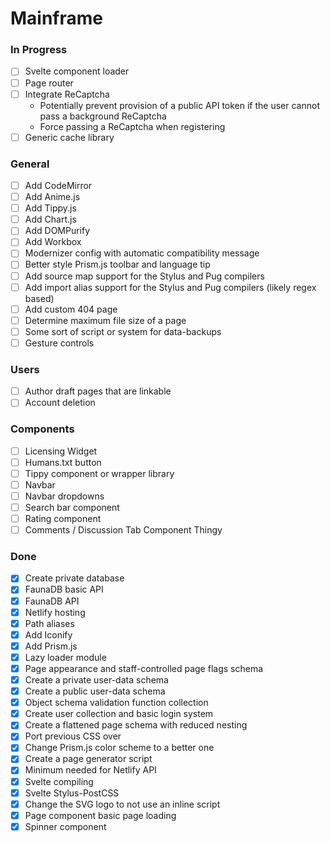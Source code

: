 # Mainframe

### In Progress
- [ ] Svelte component loader
- [ ] Page router
- [ ] Integrate ReCaptcha
  - Potentially prevent provision of a public API token if the user cannot pass a background ReCaptcha
  - Force passing a ReCaptcha when registering
- [ ] Generic cache library

### General
- [ ] Add CodeMirror
- [ ] Add Anime.js
- [ ] Add Tippy.js
- [ ] Add Chart.js
- [ ] Add DOMPurify
- [ ] Add Workbox
- [ ] Modernizer config with automatic compatibility message
- [ ] Better style Prism.js toolbar and language tip
- [ ] Add source map support for the Stylus and Pug compilers
- [ ] Add import alias support for the Stylus and Pug compilers (likely regex based)
- [ ] Add custom 404 page
- [ ] Determine maximum file size of a page
- [ ] Some sort of script or system for data-backups
- [ ] Gesture controls

### Users
- [ ] Author draft pages that are linkable
- [ ] Account deletion

### Components
- [ ] Licensing Widget
- [ ] Humans.txt button
- [ ] Tippy component or wrapper library
- [ ] Navbar
- [ ] Navbar dropdowns
- [ ] Search bar component
- [ ] Rating component
- [ ] Comments / Discussion Tab Component Thingy

### Done
- [x] Create private database
- [x] FaunaDB basic API
- [x] FaunaDB API
- [x] Netlify hosting
- [x] Path aliases
- [x] Add Iconify
- [x] Add Prism.js
- [x] Lazy loader module
- [x] Page appearance and staff-controlled page flags schema
- [x] Create a private user-data schema
- [x] Create a public user-data schema
- [x] Object schema validation function collection
- [x] Create user collection and basic login system
- [x] Create a flattened page schema with reduced nesting
- [x] Port previous CSS over
- [x] Change Prism.js color scheme to a better one
- [x] Create a page generator script
- [x] Minimum needed for Netlify API
- [x] Svelte compiling
- [x] Svelte Stylus-PostCSS
- [x] Change the SVG logo to not use an inline script
- [X] Page component basic page loading
- [x] Spinner component